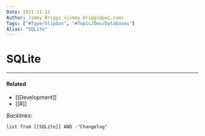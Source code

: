 ```yaml
---
Date: 2021-11-12
Author: Jimmy Briggs <jimmy.briggs@pwc.com>
Tags: ["#Type/Slipbox", "#Topic/Dev/Databases"]
Alias: "SQLite"
---
```


# SQLite

***

#### Related

- [[Development]]
- [[R]]


*Backlinks:*

```dataview
list from [[SQLite]] AND -"Changelog"
```